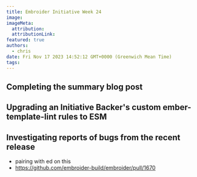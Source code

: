 ```yaml
---
title: Embroider Initiative Week 24
image:
imageMeta:
  attribution:
  attributionLink:
featured: true
authors:
  - chris
date: Fri Nov 17 2023 14:52:12 GMT+0000 (Greenwich Mean Time)
tags:
---
```


## Completing the summary blog post 

## Upgrading an Initiative Backer's custom ember-template-lint rules to ESM

## Investigating reports of bugs from the recent release

- pairing with ed on this
- https://github.com/embroider-build/embroider/pull/1670


